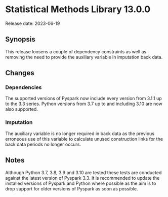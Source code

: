 # Statistical Methods Library 13.0.0

Release date: 2023-06-19

## Synopsis

This release loosens a couple of dependency constraints as well as removing the
need to provide the auxiliary variable in imputation back data.

## Changes

### Dependencies

The supported versions of Pyspark now include every version from 3.1.1 up to
the 3.3 series. Python versions from 3.7 up to and including 3.10 are now
also supported.

### Imputation

The auxiliary variable is no longer required in back data as the previous
erroneous use of this variable to calculate unused construction links for
the back data periods no longer occurs.

## Notes

Although Python 3.7, 3.8, 3.9 and 3.10 are tested these tests are conducted
against the latest version of Pyspark 3.3. It is recommended to update the
installed versions of Pyspark and Python where possible as the aim is to
drop support for older versions of Pyspark as soon as possible.
